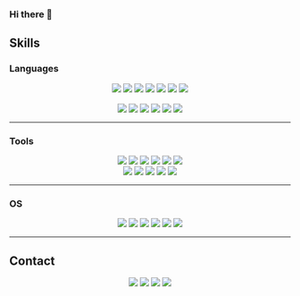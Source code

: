 
  ### Hi there 👋
  
  ## Skills
  ### Languages
  <p align="center">
  <img src="https://img.shields.io/badge/C-A8B9CC?style=flat&logo=C&logoColor=white"/> <img src="https://img.shields.io/badge/C++-00599C?style=flat&logo=C%2B%2B&logoColor=white"/>
  <img src="https://img.shields.io/badge/Java-ED8B00?style=flat&logo=openjdk&logoColor=white"/>
  <img src="https://img.shields.io/badge/Go-00ADD8?style=flat&logo=Go&logoColor=white"/>
  <img src="https://img.shields.io/badge/C%23-512BD4?style=flat&logo=CSharp&logoColor=white"/>
  <img src="https://img.shields.io/badge/kotlin-%237F52FF.svg?style=flat&logo=kotlin&logoColor=white"/>
  <img src="https://img.shields.io/badge/Python-3776AB?style=flat&logo=Python&logoColor=white"/> <br> <br>
  <img src="https://img.shields.io/badge/HTML-E34F26?style=flat&logo=html5&logoColor=black"/>
  <img src="https://img.shields.io/badge/JavaScript-F7DF1E?style=flat&logo=Javascript&logoColor=black"/>
  <img src="https://img.shields.io/badge/CSS-239120?&style=flat&logo=css3&logoColor=white"/>
  <img src="https://img.shields.io/badge/R-276DC3?style=flat&logo=r&logoColor=white"/>
  <img src="https://img.shields.io/badge/ARM-0091BD?style=flat&logo=ARM&logoColor=white"/>
  <img src="https://img.shields.io/badge/MATLAB-000000?style=flat&logo=Verilog&logoColor=white"/>
  </p>
  
  * * *
   ### Tools
   <p align="center">
  <img src="https://img.shields.io/badge/Visual Studio Code-007ACC?style=flat&logo=Visual Studio Code&logoColor=white"/> 
  <img src="https://img.shields.io/badge/Eclipse IDE-2C2255?style=flat&logo=EclipseIDE&logoColor=white"/>
  <img src="https://img.shields.io/badge/Android Studio-3DDC84?style=flat&logo=AndroidStudio&logoColor=white"/>
  <img src="https://img.shields.io/badge/Unity-100000?style=flat&logo=unity&logoColor=white"/>
  <img src="https://img.shields.io/badge/Git-F05032?style=flat&logo=Git&logoColor=white"/>
  <img src="https://img.shields.io/badge/VMWare-607078?style=flat&logo=VMWare&logoColor=white"/><br>
  <img src="https://img.shields.io/badge/Jupyter Notebook-F37626?style=flat&logo=Jupyter&logoColor=white"/>
  <img src="https://img.shields.io/badge/RStudio-75AADB?style=flat&logo=RStudio&logoColor=white"/>
  <img src="https://img.shields.io/badge/ARMKeil-394049?style=flat&logo=ARM keil&logoColor=white"/>
  <img src="https://img.shields.io/badge/Unreal Engine-0E1128?style=flat&logo=Unreal Engine&logoColor=white"/>
  <img src="https://img.shields.io/badge/Bootstrap-563D7C?style=flat&logo=bootstrap&logoColor=white"/>
   </p>
   
  * * *
  ### OS
  <p align="center">
  <img src="https://img.shields.io/badge/Windows 11-0078D4?style=flat&logo=Windows 11&logoColor=white"/> <img src="https://img.shields.io/badge/Android-3DDC84?style=flat&logo=android&logoColor=white"/>
  <img src="https://img.shields.io/badge/Linux-FCC624?style=flat&logo=linux&logoColor=black"/>
  <img src="https://img.shields.io/badge/Kali Linux-557C94?style=flat&logo=Kali Linux&logoColor=white"/>
  <img src="https://img.shields.io/badge/Ubuntu-E95420?style=FLAT&logo=ubuntu&logoColor=white"/>
  <img src="https://img.shields.io/badge/Debian-A81D33?style=flat&logo=debian&logoColor=white"/>
  </p>
  
  * * *
  ## Contact
  <p align="center">
  <a href="https://www.instagram.com/pasame_253/" target="_blank"><img src="https://img.shields.io/badge/pasame__253-E4405F?style=flat&logo=Instagram&logoColor=white"/></a>
  <a href="https://twitter.com/pasame_" target="_blank"><img src="https://img.shields.io/badge/Pasame__-000000?style=flat&logo=X&logoColor=white"/></a>
  <a href="mailto:pasame253@naver.com" target="_blank"><img src="https://img.shields.io/badge/pasame253-03C75A?style=flat&logo=Naver&logoColor=white"/></a>
  <a href="mailto:hero1017p@gmail.com" target="_blank"><img src="https://img.shields.io/badge/hero1017p-EA4335?style=flat&logo=Gmail&logoColor=white"/></a>
  </p>


<!--
**Pasame/Pasame** is a ✨ _special_ ✨ repository because its `README.md` (this file) appears on your GitHub profile.

Here are some ideas to get you started:

- 🔭 I’m currently working on ...
- 🌱 I’m currently learning ...
- 👯 I’m looking to collaborate on ...
- 🤔 I’m looking for help with ...
- 💬 Ask me about ...
- 📫 How to reach me: ...
- 😄 Pronouns: ...
- ⚡ Fun fact: ...
-->
